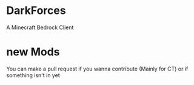 # DarkForces
 A Minecraft Bedrock Client

# new Mods

You can make a pull request if you wanna contribute (Mainly for CT) or if something isn't in yet
